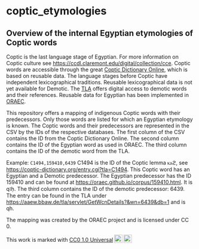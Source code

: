 # coptic_etymologies

## Overview of the internal Egyptian etymologies of Coptic words

Coptic is the last language stage of Egyptian. For more information on Coptic culture see <https://ccdl.claremont.edu/digital/collection/cce>.
Coptic words are accessible through the great [Coptic Dictionary Online](https://coptic-dictionary.org/), which is based on reusable data.
The language stages before Coptic have independent lexicographical traditions. Reusable lexicographical data is not yet available for Demotic. The [TLA](https://aaew.bbaw.de/tla/) offers digital access to demotic words and their references.
Reusable data for Egyptian has been implemented in [ORAEC](https://oraec.github.io/corpus/).

This repository offers a mapping of indigenous Coptic words with their predecessors. Only those words are listed for which an Egyptian etymology is known. The Coptic words and their predecessors are represented in the CSV by the IDs of the respective databases. The first column of the CSV contains the ID from the Coptic Dictionary Online. The second column contains the ID of the Egyptian word as used in ORAEC. The third column contains the ID of the demotic word from the TLA.

Example: ```C1494,159410,6439```
C1494 is the ID of the Coptic lemma ⲕⲁϩ, see <https://coptic-dictionary.org/entry.cgi?tla=C1494>. This Coptic word has an Egyptian and a Demotic predecessor. The Egyptian predecessor has the ID 159410 and can be found at <https://oraec.github.io/corpus/159410.html>. It is qꜣḥ. The third column contains the ID of the demotic predecessor: 6439. The entry can be found in the TLA under <https://aaew.bbaw.de/tla/servlet/GetWcnDetails?&wn=6439&db=1> and is qh.

The mapping was created by the ORAEC project and is licensed under CC 0.

<p xmlns:cc="http://creativecommons.org/ns#" >This work is marked with <a href="http://creativecommons.org/publicdomain/zero/1.0?ref=chooser-v1" target="_blank" rel="license noopener noreferrer" style="display:inline-block;">CC0 1.0 Universal<img style="height:22px!important;margin-left:3px;vertical-align:text-bottom;" src="https://mirrors.creativecommons.org/presskit/icons/cc.svg?ref=chooser-v1"><img style="height:22px!important;margin-left:3px;vertical-align:text-bottom;" src="https://mirrors.creativecommons.org/presskit/icons/zero.svg?ref=chooser-v1"></a></p>
